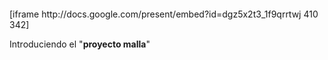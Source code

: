 <html><body><p style="margin-top: 12px">[iframe http://docs.google.com/present/embed?id=dgz5x2t3_1f9qrrtwj 410 342]</p>

Introduciendo el "<strong>proyecto malla</strong>"</body></html>